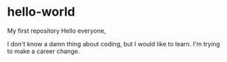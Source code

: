 # hello-world
My first repository
Hello everyone, 

I don't know a damn thing about coding, but I would like to learn. 
I'm trying to make a career change.
